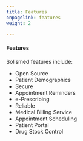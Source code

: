 ```yaml
---
title: Features
onpagelink: features
weight: 2

---
```


#### **Features**

Solismed features include:

- Open Source
- Patient Demographics
- Secure
- Appointment Reminders
- e-Prescribing
- Reliable
- Medical Billing Service
- Appointment Scheduling
- Patient Portal
- Drug Stock Control
 